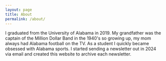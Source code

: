 ```yaml
---
layout: page
title: About
permalink: /about/
---
```


I graduated from the University of Alabama in 2019. My grandfather was the captain of the Million Dollar Band in the 1940's so growing up, my mom always had Alabama football on the TV. As a student I quickly became obsessed with Alabama sports. I started sending a newsletter out in 2024 via email and created this website to archive each newsletter.
